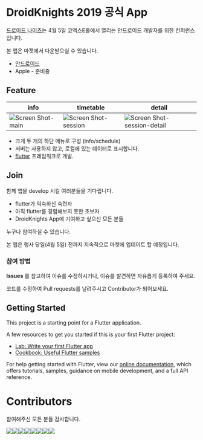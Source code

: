 # DroidKnights 2019 공식 App

[드로이드 나이츠](https://droidknights.github.io/2019/)는 4월 5일 코엑스E홀에서 열리는 안드로이드 개발자를 위한 컨퍼런스입니다.

본 앱은 마켓에서 다운받으실 수 있습니다.

- [안드로이드](https://play.google.com/store/apps/details?id=com.droidknights.flutterdroidknights)
- Apple - 준비중

## Feature

| info | timetable | detail |
|---|---|---|
| ![Screen Shot-main](https://user-images.githubusercontent.com/7722921/54213921-98700f80-4528-11e9-919a-3146fd9a07d0.png) | ![Screen Shot-session](https://user-images.githubusercontent.com/7722921/54214014-cbb29e80-4528-11e9-9687-f7afd5571086.png) | ![Screen Shot-session-detail](https://user-images.githubusercontent.com/7722921/54214075-e7b64000-4528-11e9-9f78-f338336dfd87.png) |

- 크게 두 개의 하단 메뉴로 구성 (info/schedule)
- 서버는 사용하지 않고, 로컬에 있는 데이터로 표시합니다.
- [flutter](https://flutter.dev/) 프레임워크로 개발. 

## Join

함께 앱을 develop 시킬 여러분들을 기다립니다. 
- flutter가 익숙하신 숙련자 
- 아직 flutter를 경험해보지 못한 초보자
- DroidKnights App에 기여하고 싶으신 모든 분들

누구나 참여하실 수 있습니다.

본 앱은 행사 당일(4월 5일) 전까지 지속적으로 마켓에 업데이트 할 예정입니다.

### 참여 방법

**Issues** 를 참고하여 이슈를 수정하시거나, 이슈를 발견하면 자유롭게 등록하여 주세요.

코드를 수정하여 Pull requests를 날려주시고 Contributor가 되어보세요.

## Getting Started

This project is a starting point for a Flutter application.

A few resources to get you started if this is your first Flutter project:

- [Lab: Write your first Flutter app](https://flutter.io/docs/get-started/codelab)
- [Cookbook: Useful Flutter samples](https://flutter.io/docs/cookbook)

For help getting started with Flutter, view our 
[online documentation](https://flutter.io/docs), which offers tutorials, 
samples, guidance on mobile development, and a full API reference.

# Contributors

참여해주신 모든 분들 감사합니다.

[![](https://sourcerer.io/fame/Jiyoung9310/droidknights/DroidKnights-Festival-2019-flutter/images/0)](https://sourcerer.io/fame/Jiyoung9310/droidknights/DroidKnights-Festival-2019-flutter/links/0)[![](https://sourcerer.io/fame/Jiyoung9310/droidknights/DroidKnights-Festival-2019-flutter/images/1)](https://sourcerer.io/fame/Jiyoung9310/droidknights/DroidKnights-Festival-2019-flutter/links/1)[![](https://sourcerer.io/fame/Jiyoung9310/droidknights/DroidKnights-Festival-2019-flutter/images/2)](https://sourcerer.io/fame/Jiyoung9310/droidknights/DroidKnights-Festival-2019-flutter/links/2)[![](https://sourcerer.io/fame/Jiyoung9310/droidknights/DroidKnights-Festival-2019-flutter/images/3)](https://sourcerer.io/fame/Jiyoung9310/droidknights/DroidKnights-Festival-2019-flutter/links/3)[![](https://sourcerer.io/fame/Jiyoung9310/droidknights/DroidKnights-Festival-2019-flutter/images/4)](https://sourcerer.io/fame/Jiyoung9310/droidknights/DroidKnights-Festival-2019-flutter/links/4)[![](https://sourcerer.io/fame/Jiyoung9310/droidknights/DroidKnights-Festival-2019-flutter/images/5)](https://sourcerer.io/fame/Jiyoung9310/droidknights/DroidKnights-Festival-2019-flutter/links/5)[![](https://sourcerer.io/fame/Jiyoung9310/droidknights/DroidKnights-Festival-2019-flutter/images/6)](https://sourcerer.io/fame/Jiyoung9310/droidknights/DroidKnights-Festival-2019-flutter/links/6)[![](https://sourcerer.io/fame/Jiyoung9310/droidknights/DroidKnights-Festival-2019-flutter/images/7)](https://sourcerer.io/fame/Jiyoung9310/droidknights/DroidKnights-Festival-2019-flutter/links/7)
